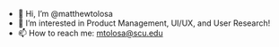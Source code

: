 - 👋 Hi, I’m @matthewtolosa
- 👀 I’m interested in Product Management, UI/UX, and User Research! 
- 📫 How to reach me: mtolosa@scu.edu

<!---
matthewtolosa/matthewtolosa is a ✨ special ✨ repository because its `README.md` (this file) appears on your GitHub profile.
You can click the Preview link to take a look at your changes.
--->
